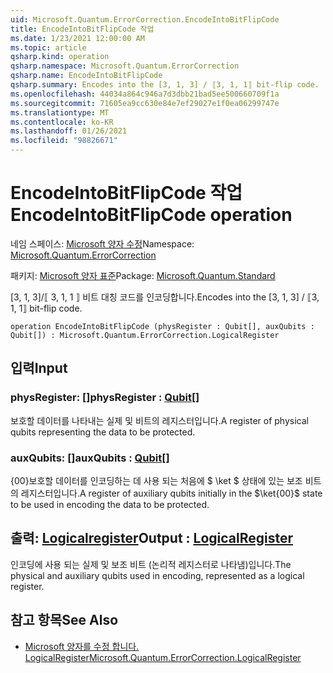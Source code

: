 ```yaml
---
uid: Microsoft.Quantum.ErrorCorrection.EncodeIntoBitFlipCode
title: EncodeIntoBitFlipCode 작업
ms.date: 1/23/2021 12:00:00 AM
ms.topic: article
qsharp.kind: operation
qsharp.namespace: Microsoft.Quantum.ErrorCorrection
qsharp.name: EncodeIntoBitFlipCode
qsharp.summary: Encodes into the [3, 1, 3] / ⟦3, 1, 1⟧ bit-flip code.
ms.openlocfilehash: 44034a864c946a7d3dbb21bad5ee500660709f1a
ms.sourcegitcommit: 71605ea9cc630e84e7ef29027e1f0ea06299747e
ms.translationtype: MT
ms.contentlocale: ko-KR
ms.lasthandoff: 01/26/2021
ms.locfileid: "98826671"
---
```

# <a name="encodeintobitflipcode-operation"></a><span data-ttu-id="58950-102">EncodeIntoBitFlipCode 작업</span><span class="sxs-lookup"><span data-stu-id="58950-102">EncodeIntoBitFlipCode operation</span></span>

<span data-ttu-id="58950-103">네임 스페이스: [Microsoft 양자 수정](xref:Microsoft.Quantum.ErrorCorrection)</span><span class="sxs-lookup"><span data-stu-id="58950-103">Namespace: [Microsoft.Quantum.ErrorCorrection](xref:Microsoft.Quantum.ErrorCorrection)</span></span>

<span data-ttu-id="58950-104">패키지: [Microsoft 양자 표준](https://nuget.org/packages/Microsoft.Quantum.Standard)</span><span class="sxs-lookup"><span data-stu-id="58950-104">Package: [Microsoft.Quantum.Standard](https://nuget.org/packages/Microsoft.Quantum.Standard)</span></span>


<span data-ttu-id="58950-105">[3, 1, 3]/⟦ 3, 1, 1 ⟧ 비트 대칭 코드를 인코딩합니다.</span><span class="sxs-lookup"><span data-stu-id="58950-105">Encodes into the [3, 1, 3] / ⟦3, 1, 1⟧ bit-flip code.</span></span>

```qsharp
operation EncodeIntoBitFlipCode (physRegister : Qubit[], auxQubits : Qubit[]) : Microsoft.Quantum.ErrorCorrection.LogicalRegister
```


## <a name="input"></a><span data-ttu-id="58950-106">입력</span><span class="sxs-lookup"><span data-stu-id="58950-106">Input</span></span>

### <a name="physregister--qubit"></a><span data-ttu-id="58950-107">physRegister: [](xref:microsoft.quantum.lang-ref.qubit)[]</span><span class="sxs-lookup"><span data-stu-id="58950-107">physRegister : [Qubit](xref:microsoft.quantum.lang-ref.qubit)[]</span></span>

<span data-ttu-id="58950-108">보호할 데이터를 나타내는 실제 및 비트의 레지스터입니다.</span><span class="sxs-lookup"><span data-stu-id="58950-108">A register of physical qubits representing the data to be protected.</span></span>


### <a name="auxqubits--qubit"></a><span data-ttu-id="58950-109">auxQubits: [](xref:microsoft.quantum.lang-ref.qubit)[]</span><span class="sxs-lookup"><span data-stu-id="58950-109">auxQubits : [Qubit](xref:microsoft.quantum.lang-ref.qubit)[]</span></span>

<span data-ttu-id="58950-110">{00}보호할 데이터를 인코딩하는 데 사용 되는 처음에 $ \ket $ 상태에 있는 보조 비트의 레지스터입니다.</span><span class="sxs-lookup"><span data-stu-id="58950-110">A register of auxiliary qubits initially in the $\ket{00}$ state to be used in encoding the data to be protected.</span></span>



## <a name="output--logicalregister"></a><span data-ttu-id="58950-111">출력: [Logicalregister](xref:Microsoft.Quantum.ErrorCorrection.LogicalRegister)</span><span class="sxs-lookup"><span data-stu-id="58950-111">Output : [LogicalRegister](xref:Microsoft.Quantum.ErrorCorrection.LogicalRegister)</span></span>

<span data-ttu-id="58950-112">인코딩에 사용 되는 실제 및 보조 비트 (논리적 레지스터로 나타냄)입니다.</span><span class="sxs-lookup"><span data-stu-id="58950-112">The physical and auxiliary qubits used in encoding, represented as a logical register.</span></span>

## <a name="see-also"></a><span data-ttu-id="58950-113">참고 항목</span><span class="sxs-lookup"><span data-stu-id="58950-113">See Also</span></span>

- [<span data-ttu-id="58950-114">Microsoft 양자를 수정 합니다. LogicalRegister</span><span class="sxs-lookup"><span data-stu-id="58950-114">Microsoft.Quantum.ErrorCorrection.LogicalRegister</span></span>](xref:Microsoft.Quantum.ErrorCorrection.LogicalRegister)